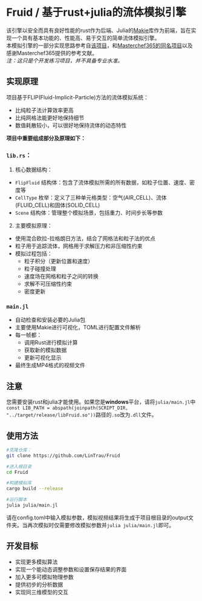 # Fruid / 基于rust+julia的流体模拟引擎

该引擎以安全而具有良好性能的rust作为后端、Julia的[Makie](https://github.com/MakieOrg/Makie.jl)库作为前端，旨在实现一个具有基本功能的、性能高、易于交互的简单流体模拟引擎。  
本模拟引擎的一部分实现思路参考自[该项目](https://github.com/Nicholas-L-Johnson/flip-card)，和[Masterchef365的同名项目](https://github.com/Masterchef365/fruid)以及感谢Masterchef365提供的参考文献。  
*注：这只是个开发练习项目，并不具备专业水准。*

## 实现原理
项目基于FLIP(Fluid-Implicit-Particle)方法的流体模拟系统：  
- 比纯粒子法计算效率更高
- 比纯网格法能更好地保持细节
- 数值耗散较小，可以很好地保持流体的动态特性

**项目中重要组成部分及原理如下：**

### `lib.rs`：

1. 核心数据结构：
- `FlipFluid` 结构体：包含了流体模拟所需的所有数据，如粒子位置、速度、密度等
- `CellType` 枚举：定义了三种单元格类型：空气(AIR_CELL)、流体(FLUID_CELL)和固体(SOLID_CELL)
- `Scene` 结构体：管理整个模拟场景，包括重力、时间步长等参数

2. 主要模拟原理：
- 使用混合欧拉-拉格朗日方法，结合了网格法和粒子法的优点
- 粒子用于追踪流体，网格用于求解压力和非压缩性约束
- 模拟过程包括：
  - 粒子积分（更新位置和速度）
  - 粒子碰撞处理
  - 速度场在网格和粒子之间的转换
  - 求解不可压缩性约束
  - 密度更新

### `main.jl`

- 自动检查和安装必要的Julia包
- 主要使用Makie进行可视化，TOML进行配置文件解析
- 每一帧都：
  - 调用Rust进行模拟计算
  - 获取新的模拟数据
  - 更新可视化显示
- 最终生成MP4格式的视频文件

## **注意**
您需要安装rust和julia才能使用。如果您是**windows**平台，请将`julia/main.jl`中`const LIB_PATH = abspath(joinpath(SCRIPT_DIR, "../target/release/libFruid.so"))`路径的`.so`改为`.dll`文件。

## 使用方法
```bash
#克隆仓库：
git clone https://github.com/LinTrau/Fruid

#进入根目录
cd Fruid

#构建模拟库
cargo build --release

#运行脚本
julia julia/main.jl
```
请在config.toml中输入模拟参数，模拟视频结果将生成于项目根目录的output文件夹。当再次模拟时仅需要修改模拟参数并`julia julia/main.jl`即可。  

## 开发目标
- 实现更多模拟算法
- 实现一个能动态调整参数和设置保存结果的界面
- 加入更多可模拟物理参数
- 提供初步的分析数据
- 实现同三维模型的交互
